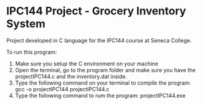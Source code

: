 # IPC144 Project -  Grocery Inventory System

Project developed in C language for the IPC144 course at Seneca College.

To run this program:
1. Make sure you setup the C environment on your machine
2. Open the terminal, go to the program folder and make sure you have the projectIPC144.c and the inventory.dat inside.
3. Type the following command on your terminal to compile the program: gcc -o projectIPC144 projectIPC144.c
4. Type the following command to rum the program: projectIPC144.exe

